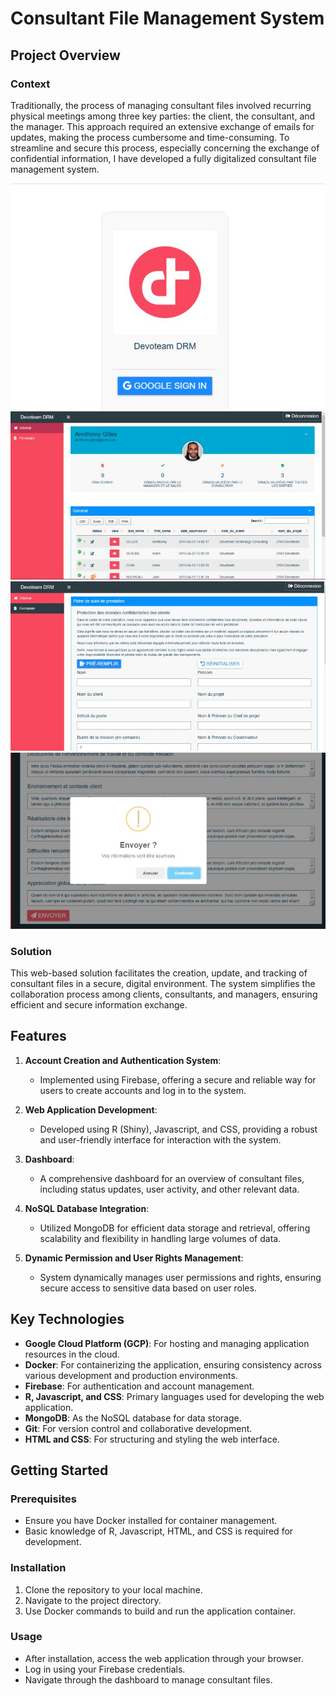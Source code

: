 # Consultant File Management System

## Project Overview

### Context
Traditionally, the process of managing consultant files involved recurring physical meetings among three key parties: the client, the consultant, and the manager. This approach required an extensive exchange of emails for updates, making the process cumbersome and time-consuming. To streamline and secure this process, especially concerning the exchange of confidential information, I have developed a fully digitalized consultant file management system.

![App Screenshot 1](images/1596584281201.jpg)
![App Screenshot 2](images/1596824501152.jpg)
![App Screenshot 3](images/1597139281959.jpg)
![App Screenshot 4](images/1597175575453.jpg)


### Solution
This web-based solution facilitates the creation, update, and tracking of consultant files in a secure, digital environment. The system simplifies the collaboration process among clients, consultants, and managers, ensuring efficient and secure information exchange.

## Features

1. **Account Creation and Authentication System**: 
   - Implemented using Firebase, offering a secure and reliable way for users to create accounts and log in to the system.

2. **Web Application Development**:
   - Developed using R (Shiny), Javascript, and CSS, providing a robust and user-friendly interface for interaction with the system.

3. **Dashboard**:
   - A comprehensive dashboard for an overview of consultant files, including status updates, user activity, and other relevant data.

4. **NoSQL Database Integration**:
   - Utilized MongoDB for efficient data storage and retrieval, offering scalability and flexibility in handling large volumes of data.

5. **Dynamic Permission and User Rights Management**:
   - System dynamically manages user permissions and rights, ensuring secure access to sensitive data based on user roles.

## Key Technologies
- **Google Cloud Platform (GCP)**: For hosting and managing application resources in the cloud.
- **Docker**: For containerizing the application, ensuring consistency across various development and production environments.
- **Firebase**: For authentication and account management.
- **R, Javascript, and CSS**: Primary languages used for developing the web application.
- **MongoDB**: As the NoSQL database for data storage.
- **Git**: For version control and collaborative development.
- **HTML and CSS**: For structuring and styling the web interface.

## Getting Started

### Prerequisites
- Ensure you have Docker installed for container management.
- Basic knowledge of R, Javascript, HTML, and CSS is required for development.

### Installation
1. Clone the repository to your local machine.
2. Navigate to the project directory.
3. Use Docker commands to build and run the application container.

### Usage
- After installation, access the web application through your browser.
- Log in using your Firebase credentials.
- Navigate through the dashboard to manage consultant files.
